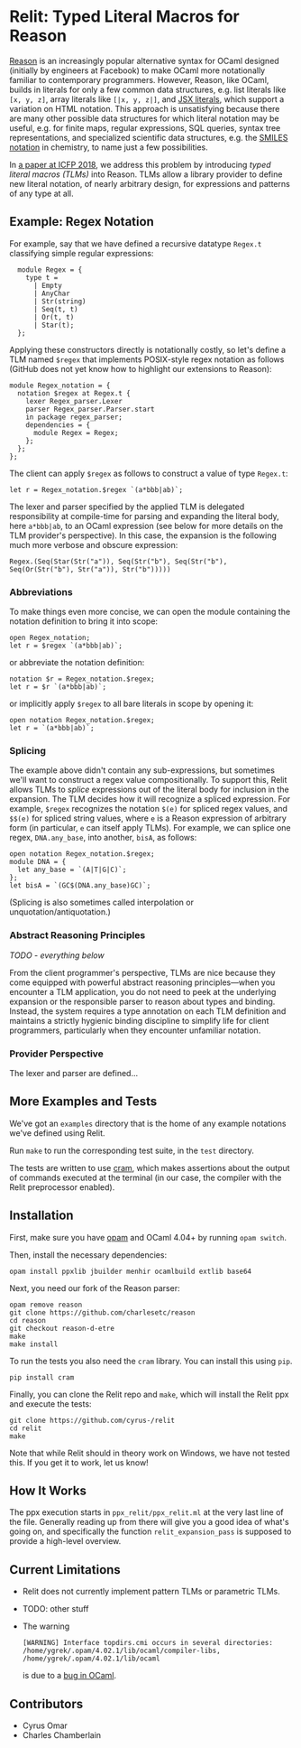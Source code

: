 # Relit: Typed Literal Macros for Reason

[Reason](https://reasonml.github.io/) is an increasingly popular alternative syntax for OCaml designed (initially by engineers at Facebook) to make OCaml more notationally familiar to contemporary programmers. However, Reason, like OCaml, builds in literals for only a few common data structures, e.g. list literals like `[x, y, z]`, array literals like `[|x, y, z|]`, and [JSX literals](https://reasonml.github.io/docs/en/jsx), which support a variation on HTML notation. This approach is unsatisfying because there are many other possible data structures for which literal notation may be useful, e.g. for finite maps, regular expressions, SQL queries, syntax tree representations, and specialized scientific data structures, e.g. the [SMILES notation](https://en.wikipedia.org/wiki/Simplified_molecular-input_line-entry_system) in chemistry, to name just a few possibilities.

In [a paper at ICFP 2018](https://github.com/cyrus-/ptsms-paper/raw/master/icfp18/omar-icfp18-final.pdf), we address this problem by introducing *typed literal macros (TLMs)* into Reason. TLMs allow a library provider to define new literal notation, of nearly arbitrary design, for expressions and patterns of any type at all. 

## Example: Regex Notation

For example, say that we have defined a recursive datatype `Regex.t` classifying simple regular expressions:
```reason
  module Regex = {
    type t = 
      | Empty
      | AnyChar 
      | Str(string)
      | Seq(t, t) 
      | Or(t, t) 
      | Star(t);
  };
```

Applying these constructors directly is notationally costly, so let's define a TLM named `$regex` that implements POSIX-style regex notation as follows (GitHub does not yet know how to highlight our extensions to Reason):
```reason
module Regex_notation = { 
  notation $regex at Regex.t {
    lexer Regex_parser.Lexer
    parser Regex_parser.Parser.start 
    in package regex_parser;
    dependencies = {
      module Regex = Regex;
    };
  };
};
```

The client can apply `$regex` as follows to construct a value of type `Regex.t`:
```reason
let r = Regex_notation.$regex `(a*bbb|ab)`;
```
The lexer and parser specified by the applied TLM is delegated responsibility at compile-time for parsing and expanding the literal body, here `a*bbb|ab`, to an OCaml expression (see below for more details on the TLM provider's perspective). In this case, the expansion is the following much more verbose and obscure expression:
```reason
Regex.(Seq(Star(Str("a")), Seq(Str("b"), Seq(Str("b"), Seq(Or(Str("b"), Str("a")), Str("b")))))
```

### Abbreviations
To make things even more concise, we can open the module containing the notation definition to bring it into scope:
```reason
open Regex_notation;
let r = $regex `(a*bbb|ab)`;
```
or abbreviate the notation definition:
```reason
notation $r = Regex_notation.$regex;
let r = $r `(a*bbb|ab)`;
```

or implicitly apply `$regex` to all bare literals in scope by opening it:
```reason
open notation Regex_notation.$regex;
let r = `(a*bbb|ab)`;
```

### Splicing

The example above didn't contain any sub-expressions, but sometimes we'll want to construct a regex value compositionally. To support this, Relit allows TLMs to _splice_ expressions out of the literal body for inclusion in the expansion. The TLM decides how it will recognize a spliced expression. For example, `$regex` recognizes the notation `$(e)` for spliced regex values, and `$$(e)` for spliced string values, where `e` is a Reason expression of arbitrary form (in particular, `e` can itself apply TLMs). For example, we can splice one regex, `DNA.any_base`, into another, `bisA`, as follows:

```reason
open notation Regex_notation.$regex;
module DNA = {
  let any_base = `(A|T|G|C)`;
};
let bisA = `(GC$(DNA.any_base)GC)`;
```

(Splicing is also sometimes called interpolation or unquotation/antiquotation.)

### Abstract Reasoning Principles

_TODO - everything below_

From the client programmer's perspective, TLMs are nice because they come equipped with powerful abstract reasoning principles—when you encounter a TLM application, you do not need to peek at the underlying expansion or the responsible parser to reason about types and binding. Instead, the system requires a type annotation on each TLM definition and maintains a strictly hygienic binding discipline to simplify life for client programmers, particularly when they encounter unfamiliar notation.

### Provider Perspective

The lexer and parser are defined...

## More Examples and Tests

We've got an `examples` directory that is the home of any example
notations we've defined using Relit.

Run `make` to run the corresponding test suite, in the `test` directory.

The tests are written to use [cram](https://bitheap.org/cram/), which makes
assertions about the output of commands executed at the terminal (in our 
case, the compiler with the Relit preprocessor enabled).

## Installation

First, make sure you have [opam](https://opam.ocaml.org/) and OCaml 4.04+ by running `opam switch`.

Then, install the necessary dependencies:

```
opam install ppxlib jbuilder menhir ocamlbuild extlib base64
```

Next, you need our fork of the Reason parser:

```
opam remove reason
git clone https://github.com/charlesetc/reason
cd reason
git checkout reason-d-etre
make
make install
```

To run the tests you also need the `cram` library. You can install this using `pip`.

```
pip install cram
```

Finally, you can clone the Relit repo and `make`, which will install the Relit ppx and execute the tests:

```
git clone https://github.com/cyrus-/relit
cd relit
make
```

Note that while Relit should in theory work on Windows, we have not tested
this. If you get it to work, let us know!

## How It Works


The ppx execution starts in `ppx_relit/ppx_relit.ml` at the very last line
of the file. Generally reading up from there will give you a good idea
of what's going on, and specifically the function `relit_expansion_pass`
is supposed to provide a high-level overview.


## Current Limitations

 * Relit does not currently implement pattern TLMs or parametric TLMs.
 * TODO: other stuff 
 * The warning 

      ```
      [WARNING] Interface topdirs.cmi occurs in several directories: /home/ygrek/.opam/4.02.1/lib/ocaml/compiler-libs, /home/ygrek/.opam/4.02.1/lib/ocaml
      ```

   is due to a [bug in OCaml](https://caml.inria.fr/mantis/view.php?id=6754).

## Contributors

 * Cyrus Omar
 * Charles Chamberlain

